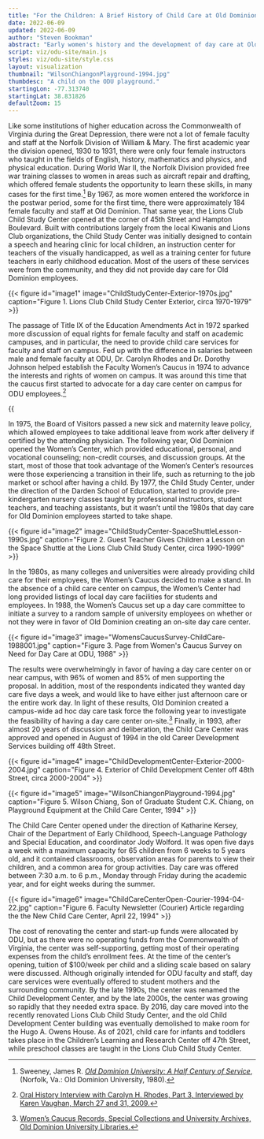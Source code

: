 ```yaml
---
title: "For the Children: A Brief History of Child Care at Old Dominion University"
date: 2022-06-09
updated: 2022-06-09
author: "Steven Bookman"
abstract: "Early women's history and the development of day care at Old Dominion University."
script: viz/odu-site/main.js
styles: viz/odu-site/style.css
layout: visualization
thumbnail: "WilsonChiangonPlayground-1994.jpg"
thumbdesc: "A child on the ODU playground."
startingLon: -77.313740
startingLat: 38.831826
defaultZoom: 15
---
```


Like some institutions of higher education across the Commonwealth of Virginia during the Great Depression, there were not a lot of female faculty and staff at the <span class="notation" data-id="1" data-zoom="15" data-lat="36.889865" data-lon="-76.304134">Norfolk Division of William & Mary.</span> The first academic year the division opened, 1930 to 1931, there were only four female instructors who taught in the fields of English, history, mathematics and physics, and physical education. During World War II, the Norfolk Division provided free war training classes to women in areas such as aircraft repair and drafting, which offered female students the opportunity to learn these skills, in many cases for the first time.[^1]  By 1967, as more women entered the workforce in the postwar period, some for the first time, there were approximately 184 female faculty and staff at Old Dominion. That same year, the <span class="notation" data-id="1" data-zoom="17" data-lat="36.885124" data-lon="-76.303050">Lions Club Child Study Center</span> opened at the corner of 45th Street and Hampton Boulevard. Built with contributions largely from the local Kiwanis and Lions Club organizations, the Child Study Center was initially designed to contain a speech and hearing clinic for local children, an instruction center for teachers of the visually handicapped, as well as a training center for future teachers in early childhood education. Most of the users of these services were from the community, and they did not provide day care for Old Dominion employees.   

[^1]: Sweeney, James R. *[Old Dominion University: A Half Century of Service](https://digitalcommons.odu.edu/)*, (Norfolk, Va.: Old Dominion University, 1980).

{{< figure id="image1" image="ChildStudyCenter-Exterior-1970s.jpg" caption="Figure 1. Lions Club Child Study Center Exterior, circa 1970-1979" >}}

The passage of Title IX of the Education Amendments Act in 1972 sparked more discussion of equal rights for female faculty and staff on academic campuses, and in particular, the need to provide child care services for faculty and staff on campus. Fed up with the difference in salaries between male and female faculty at ODU, Dr. Carolyn Rhodes and Dr. Dorothy Johnson helped establish the Faculty Women’s Caucus in 1974 to advance the interests and rights of women on campus. It was around this time that the caucus first started to advocate for a day care center on campus for ODU employees.[^2]

[^2]: [Oral History Interview with Carolyn H. Rhodes, Part 3, Interviewed by Karen Vaughan, March 27 and 31, 2009.](https://dc.lib.odu.edu/digital/collection/oralhistory/id/688/rec/29)

{{<audio src="CarolynRhodes-OralHistory-FacultyCaucus-Daycare-2009-03.mp3" caption="Oral History Interview with Carolyn H. Rhodes regarding day care at ODU, Interviewed by Karen Vaughan, March 27 and 31, 2009.">}}

In 1975, the Board of Visitors passed a new sick and maternity leave policy, which allowed employees to take additional leave from work after delivery if certified by the attending physician. The following year, Old Dominion opened the Women’s Center, which provided educational, personal, and vocational counseling; non-credit courses, and discussion groups. At the start, most of those that took advantage of the Women’s Center’s resources were those experiencing a transition in their life, such as returning to the job market or school after having a child. By 1977, the Child Study Center, under the direction of the Darden School of Education, started to provide pre-kindergarten nursery classes taught by professional instructors, student teachers, and teaching assistants, but it wasn’t until the 1980s that day care for Old Dominion employees started to take shape. 

{{< figure id="image2" image="ChildStudyCenter-SpaceShuttleLesson-1990s.jpg" caption="Figure 2. Guest Teacher Gives Children a Lesson on the Space Shuttle at the Lions Club Child Study Center, circa 1990-1999" >}}

In the 1980s, as many colleges and universities were already providing child care for their employees, the Women’s Caucus decided to make a stand. In the absence of a child care center on campus, the Women’s Center had long provided listings of local day care facilities for students and employees. In 1988, the Women’s Caucus set up a day care committee to initiate a survey to a random sample of university employees on whether or not they were in favor of Old Dominion creating an on-site day care center. 

{{< figure id="image3" image="WomensCaucusSurvey-ChildCare-1988001.jpg" caption="Figure 3. Page from Women's Caucus Survey on Need for Day Care at ODU, 1988" >}}

The results were overwhelmingly in favor of having a day care center on or near campus, with 96% of women and 85% of men supporting the proposal. In addition, most of the respondents indicated they wanted day care five days a week, and would like to have either just afternoon care or the entire work day. In light of these results, Old Dominion created a campus-wide ad hoc day care task force the following year to investigate the feasibility of having a day care center on-site.[^3] Finally, in 1993, after almost 20 years of discussion and deliberation, the <span class="notation" data-id="1" data-zoom="17" data-lat="36.886887" data-lon="-76.311376">Child Care Center</span> was approved and opened in August of 1994 in the old Career Development Services building off 48th Street.

{{< figure id="image4" image="ChildDevelopmentCenter-Exterior-2000-2004.jpg" caption="Figure 4. Exterior of Child Development Center off 48th Street, circa 2000-2004" >}}

[^3]: [Women’s Caucus Records, Special Collections and University Archives, Old Dominion University Libraries.](https://archivesguides.lib.odu.edu/repositories/3/resources/224)

{{< figure id="image5" image="WilsonChiangonPlayground-1994.jpg" caption="Figure 5. Wilson Chiang, Son of Graduate Student C.K. Chiang, on Playground Equipment at the Child Care Center, 1994" >}}

The Child Care Center opened under the direction of Katharine Kersey, Chair of the Department of Early Childhood, Speech-Language Pathology and Special Education, and coordinator Jody Wolford. It was open five days a week with a maximum capacity for 65 children from 6 weeks to 5 years old, and it contained classrooms, observation areas for parents to view their children, and a common area for group activities.  Day care was offered between 7:30 a.m. to 6 p.m., Monday through Friday during the academic year, and for eight weeks during the summer. 

{{< figure id="image6" image="ChildCareCenterOpen-Courier-1994-04-22.jpg" caption="Figure 6. Faculty Newsletter (Courier) Article regarding the the New Child Care Center, April 22, 1994" >}}

The cost of renovating the center and start-up funds were allocated by ODU, but as there were no operating funds from the Commonwealth of Virginia, the center was self-supporting, getting most of their operating expenses from the child’s enrollment fees. At the time of the center’s opening, tuition of $100/week per child and a sliding scale based on salary were discussed. Although originally intended for ODU faculty and staff, day care services were eventually offered to student mothers and the surrounding community. By the late 1990s, the center was renamed the Child Development Center, and by the late 2000s, the center was growing so rapidly that they needed extra space. By 2016, day care moved into the recently renovated Lions Club Child Study Center, and the old Child Development Center building was eventually demolished to make room for the Hugo A. Owens House. As of 2021, child care for infants and toddlers takes place in the Children’s Learning and Research Center off 47th Street, while preschool classes are taught in the Lions Club Child Study Center.
